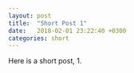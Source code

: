 ```yaml
---
layout: post
title:  "Short Post 1"
date:   2018-02-01 23:22:40 +0300
categories: short
---
```


Here is a short post, 1.
